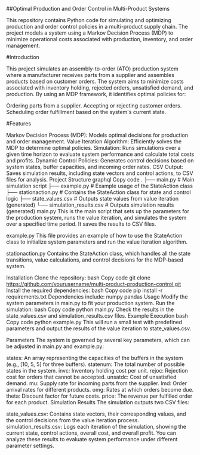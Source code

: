 ##Optimal Production and Order Control in Multi-Product Systems

This repository contains Python code for simulating and optimizing production and order control policies in a multi-product supply chain. The project models a system using a Markov Decision Process (MDP) to minimize operational costs associated with production, inventory, and order management.

#Introduction

This project simulates an assembly-to-order (ATO) production system where a manufacturer receives parts from a supplier and assembles products based on customer orders. The system aims to minimize costs associated with inventory holding, rejected orders, unsatisfied demand, and production. By using an MDP framework, it identifies optimal policies for:

Ordering parts from a supplier.
Accepting or rejecting customer orders.
Scheduling order fulfillment based on the system's current state.

#Features

Markov Decision Process (MDP): Models optimal decisions for production and order management.
Value Iteration Algorithm: Efficiently solves the MDP to determine optimal policies.
Simulation: Runs simulations over a given time horizon to evaluate system performance and calculate total costs and profits.
Dynamic Control Policies: Generates control decisions based on system states, buffer capacities, and incoming order rates.
CSV Output: Saves simulation results, including state vectors and control actions, to CSV files for analysis.
Project Structure
graphql
Copy code
.
├── main.py           # Main simulation script
├── example.py        # Example usage of the StateAction class
├── stationaction.py  # Contains the StateAction class for state and control logic
├── state_values.csv  # Outputs state values from value iteration (generated)
└── simulation_results.csv  # Outputs simulation results (generated)
main.py
This is the main script that sets up the parameters for the production system, runs the value iteration, and simulates the system over a specified time period. It saves the results to CSV files.

example.py
This file provides an example of how to use the StateAction class to initialize system parameters and run the value iteration algorithm.

stationaction.py
Contains the StateAction class, which handles all the state transitions, value calculations, and control decisions for the MDP-based system.

Installation
Clone the repository:
bash
Copy code
git clone https://github.com/yourusername/multi-product-production-control.git
Install the required dependencies:
bash
Copy code
pip install -r requirements.txt
Dependencies include:
numpy
pandas
Usage
Modify the system parameters in main.py to fit your production system.
Run the simulation:
bash
Copy code
python main.py
Check the results in the state_values.csv and simulation_results.csv files.
Example Execution
bash
Copy code
python example.py
This will run a small test with predefined parameters and output the results of the value iteration to state_values.csv.

Parameters
The system is governed by several key parameters, which can be adjusted in main.py and example.py:

states: An array representing the capacities of the buffers in the system (e.g., [10, 5, 5] for three buffers).
statenum: The total number of possible states in the system.
invc: Inventory holding cost per unit.
rejoc: Rejection cost for orders that cannot be accepted.
unsatdc: Cost of unsatisfied demand.
mu: Supply rate for incoming parts from the supplier.
lmd: Order arrival rates for different products.
omg: Rates at which orders become due.
theta: Discount factor for future costs.
price: The revenue per fulfilled order for each product.
Simulation Results
The simulation outputs two CSV files:

state_values.csv: Contains state vectors, their corresponding values, and the control decisions from the value iteration process.
simulation_results.csv: Logs each iteration of the simulation, showing the current state, control actions, overall cost, and overall profit.
You can analyze these results to evaluate system performance under different parameter settings.
